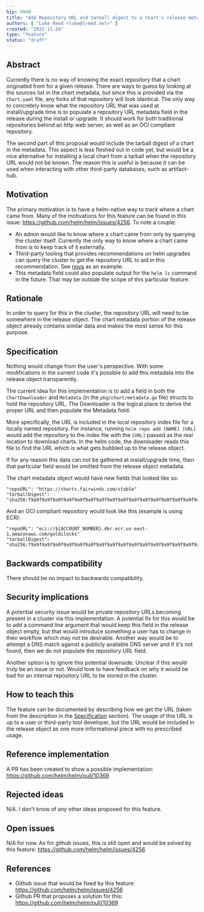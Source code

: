 ```yaml
---
hip: 9999
title: "Add Repository URL and tarball digest to a chart's release metadata"
authors: [ "Luke Reed <luke@lreed.net>" ]
created: "2021-11-24"
type: "feature"
status: "draft"
---
```


## Abstract

Currently there is no way of knowing the exact repository that a chart originated from for a given release. There are ways to guess by looking at the sources list in the chart metadata, but since this is provided via the `Chart.yaml` file, any forks of that repository will look identical. The only way to concretely know what the repository URL that was used at install/upgrade time is to populate a repository URL metadata field in the release during the install or upgrade. It should work for both traditional repositories behind an http web server, as well as an OCI compliant repository.

The second part of this proposal would include the tarball digest of a chart in the metadata. This aspect is less fleshed out in code yet, but would be a nice alternative for installing a local chart from a tarball when the repository URL would not be known. The reason this is useful is because it can be used when interacting with other third-party databases, such as artifact-hub.

## Motivation

The primary motivation is to have a helm-native way to track where a chart came from. Many of the motivations for this feature can be found in this issue: https://github.com/helm/helm/issues/4256. To note a couple:
- An admin would like to know where a chart came from only by querying the cluster itself. Currently the only way to know where a chart came from is to keep track of it externally.
- Third-party tooling that provides recommendations on helm upgrades can query the cluster to get the repository URL to aid in this recommendation. See [nova](https://github.com/FairwindsOps/nova) as an example.
- This metadata field could also populate output for the `helm ls` command in the future. That may be outside the scope of this particular feature.

## Rationale

In order to query for this in the cluster, the repository URL will need to be somewhere in the release object. The chart metadata portion of the release object already contains similar data and makes the most sense for this purpose.

## Specification

Nothing would change from the user's perspective. With some modifications in the current code it's possible to add this metadata into the release object transparently.

The current idea for this implementation is to add a field in both the `ChartDownloader` and `Metadata` (in the `pkg/chart/metadata.go` file) structs to hold the repository URL. The Downloader is the logical place to derive the proper URL and then populate the Metadata field.

More specifically, the URL is included in the local repository index file for a locally named repository. For instance, running `helm repo add [NAME] [URL]` would add the repository to the index file with the `[URL]` passed as the real location to download charts. In the helm code, the downloader reads this file to find the URL which is what gets bubbled up to the release object.

If for any reason this data can not be gathered at install/upgrade time, then that particular field would be omitted from the release object metadata.

The chart metadata object would have new fields that looked like so:

```
"repoURL": "https://charts.fairwinds.com/stable"
"tarballDigest": "sha256:f9a9f9a9f9a9f9a9f9a9f9a9f9a9f9a9f9a9f9a9f9a9f9a9f9a9f9a9f9a9f9a9"
```

And an OCI compliant repository would look like this (example is using ECR):

```
"repoURL": "oci://${ACCOUNT_NUMBER}.dkr.ecr.us-east-1.amazonaws.com/goldilocks"
"tarballDigest": "sha256:f9a9f9a9f9a9f9a9f9a9f9a9f9a9f9a9f9a9f9a9f9a9f9a9f9a9f9a9f9a9f9a9"
```

## Backwards compatibility

There should be no impact to backwards compatibility.

## Security implications

A potential security issue would be private repository URLs becoming present in a cluster via this implementation. A potential fix for this would be to add a command line argument that would keep this field in the release object empty, but that would introduce something a user has to change in their workflow which may not be desirable. Another way would be to attempt a DNS match against a publicly available DNS server and if it's not found, then we do not populate the repository URL field.

Another option is to ignore this potential downside. Unclear if this would truly be an issue or not. Would love to have feedback on why it would be bad for an internal repository URL to be stored in the cluster.

## How to teach this

The feature can be documented by describing how we get the URL (taken from the description in the [Specification](#Specification) section). The usage of this URL is up to a user or third-party tool developer, but the URL would be included in the release object as one more informational piece with no prescribed usage.

## Reference implementation
A PR has been created to show a possible implementation: https://github.com/helm/helm/pull/10369

## Rejected ideas

N/A. I don't know of any other ideas proposed for this feature.

## Open issues

N/A for now. As for github issues, this is still open and would be solved by this feature: https://github.com/helm/helm/issues/4256

## References

- Github issue that would be fixed by this feature: https://github.com/helm/helm/issues/4256
- Github PR that proposes a solution for this: https://github.com/helm/helm/pull/10369
